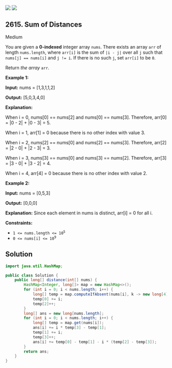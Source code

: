 [![](https://img.shields.io/github/stars/javadev/LeetCode-in-Java?label=Stars&style=flat-square)](https://github.com/javadev/LeetCode-in-Java)
[![](https://img.shields.io/github/forks/javadev/LeetCode-in-Java?label=Fork%20me%20on%20GitHub%20&style=flat-square)](https://github.com/javadev/LeetCode-in-Java/fork)

## 2615\. Sum of Distances

Medium

You are given a **0-indexed** integer array `nums`. There exists an array `arr` of length `nums.length`, where `arr[i]` is the sum of `|i - j|` over all `j` such that `nums[j] == nums[i]` and `j != i`. If there is no such `j`, set `arr[i]` to be `0`.

Return _the array_ `arr`_._

**Example 1:**

**Input:** nums = [1,3,1,1,2]

**Output:** [5,0,3,4,0]

**Explanation:**

When i = 0, nums[0] == nums[2] and nums[0] == nums[3]. Therefore, arr[0] = \|0 - 2\| + \|0 - 3\| = 5.

When i = 1, arr[1] = 0 because there is no other index with value 3.

When i = 2, nums[2] == nums[0] and nums[2] == nums[3]. Therefore, arr[2] = \|2 - 0\| + \|2 - 3\| = 3.

When i = 3, nums[3] == nums[0] and nums[3] == nums[2]. Therefore, arr[3] = \|3 - 0\| + \|3 - 2\| = 4.

When i = 4, arr[4] = 0 because there is no other index with value 2.

**Example 2:**

**Input:** nums = [0,5,3]

**Output:** [0,0,0]

**Explanation:** Since each element in nums is distinct, arr[i] = 0 for all i.

**Constraints:**

*   <code>1 <= nums.length <= 10<sup>5</sup></code>
*   <code>0 <= nums[i] <= 10<sup>9</sup></code>

## Solution

```java
import java.util.HashMap;

public class Solution {
    public long[] distance(int[] nums) {
        HashMap<Integer, long[]> map = new HashMap<>();
        for (int i = 0; i < nums.length; i++) {
            long[] temp = map.computeIfAbsent(nums[i], k -> new long[4]);
            temp[0] += i;
            temp[2]++;
        }
        long[] ans = new long[nums.length];
        for (int i = 0; i < nums.length; i++) {
            long[] temp = map.get(nums[i]);
            ans[i] += i * temp[3] - temp[1];
            temp[1] += i;
            temp[3]++;
            ans[i] += temp[0] - temp[1] - i * (temp[2] - temp[3]);
        }
        return ans;
    }
}
```